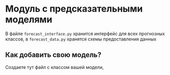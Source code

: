 # Модуль с предсказательными моделями 

В файле `forecast_interface.py` хранится интерфейс для всех прогнозных классов, в `forecast_data.py` хранятся схемы 
предоставления данных

## Как добавить свою модель?

Создаете тут файл с классом вашей модели, 